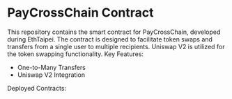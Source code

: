 # PayCrossChain Contract

This repository contains the smart contract for PayCrossChain, developed during EthTaipei. The contract is designed to facilitate token swaps and transfers from a single user to multiple recipients. Uniswap V2 is utilized for the token swapping functionality.
Key Features:

- One-to-Many Transfers
- Uniswap V2 Integration

Deployed Contracts:

